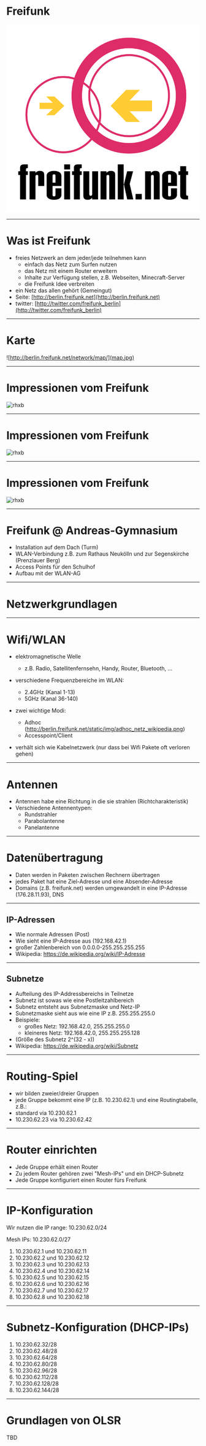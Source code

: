 # Freifunk

![freifunk](logo.png)

---

# Was ist Freifunk

* freies Netzwerk an dem jeder/jede teilnehmen kann
    * einfach das Netz zum Surfen nutzen
    * das Netz mit einem Router erweitern
    * Inhalte zur Verfügung stellen, z.B. Webseiten, Minecraft-Server
    * die Freifunk Idee verbreiten
* ein Netz das allen gehört (Gemeingut)
* Seite: [http://berlin.freifunk.net](http://berlin.freifunk.net)
* twitter: [http://twitter.com/freifunk_berlin](http://twitter.com/freifunk_berlin)

---

# Karte

![http://berlin.freifunk.net/network/map/](map.jpg)

---

# Impressionen vom Freifunk

![rhxb](http://simple.1just.de/files/gimgs/27_just-8108.jpg)

---

# Impressionen vom Freifunk

![rhxb](http://simple.1just.de/files/gimgs/27_just-7768.jpg)

---

# Impressionen vom Freifunk

![rhxb](http://simple.1just.de/files/gimgs/27_just-7985.jpg)

---

# Freifunk @ Andreas-Gymnasium

* Installation auf dem Dach (Turm)
* WLAN-Verbindung z.B. zum Rathaus Neukölln und zur Segenskirche (Prenzlauer Berg)
* Access Points für den Schulhof
* Aufbau mit der WLAN-AG

---

# Netzwerkgrundlagen

---

# Wifi/WLAN

* elektromagnetische Welle
    * z.B. Radio, Satellitenfernsehn, Handy, Router, Bluetooth, ...
* verschiedene Frequenzbereiche im WLAN:
    * 2.4GHz (Kanal 1-13)
    * 5GHz (Kanal 36-140)

* zwei wichtige Modi:
    * Adhoc (http://berlin.freifunk.net/static/img/adhoc_netz_wikipedia.png)
    * Accesspoint/Client

* verhält sich wie Kabelnetzwerk (nur dass bei Wifi Pakete oft verloren gehen)

---

# Antennen

* Antennen habe eine Richtung in die sie strahlen (Richtcharakteristik)
* Verschiedene Antennentypen:
    * Rundstrahler
    * Parabolantenne
    * Panelantenne

---

# Datenübertragung

* Daten werden in Paketen zwischen Rechnern übertragen
* jedes Paket hat eine Ziel-Adresse und eine Absender-Adresse
* Domains (z.B. freifunk.net) werden umgewandelt in eine IP-Adresse (176.28.11.93), DNS

---

## IP-Adressen

* Wie normale Adressen (Post)
* Wie sieht eine IP-Adresse aus (192.168.42.1)
* großer Zahlenbereich von 0.0.0.0-255.255.255.255
* Wikipedia: https://de.wikipedia.org/wiki/IP-Adresse

---

## Subnetze

* Aufteilung des IP-Addressbereichs in Teilnetze
* Subnetz ist sowas wie eine Postleitzahlbereich
* Subnetz entsteht aus Subnetzmaske und Netz-IP
* Subnetzmaske sieht aus wie eine IP z.B. 255.255.255.0
* Beispiele:
    * großes Netz: 192.168.42.0, 255.255.255.0
    * kleineres Netz: 192.168.42.0, 255.255.255.128
* (Größe des Subnetz 2^(32 - x))
* Wikipedia: https://de.wikipedia.org/wiki/Subnetz

---

# Routing-Spiel

* wir bilden zweier/dreier Gruppen
* jede Gruppe bekommt eine IP (z.B. 10.230.62.1) und eine Routingtabelle, z.B.:
* standard via 10.230.62.1
* 10.230.62.23 via 10.230.62.42

---

# Router einrichten

* Jede Gruppe erhält einen Router
* Zu jedem Router gehören zwei "Mesh-IPs" und ein DHCP-Subnetz
* Jede Gruppe konfiguriert einen Router fürs Freifunk

---

# IP-Konfiguration

Wir nutzen die IP range: 10.230.62.0/24

Mesh IPs: 10.230.62.0/27

1. 10.230.62.1 und 10.230.62.11
2. 10.230.62.2 und 10.230.62.12
3. 10.230.62.3 und 10.230.62.13
4. 10.230.62.4 und 10.230.62.14
5. 10.230.62.5 und 10.230.62.15
6. 10.230.62.6 und 10.230.62.16
7. 10.230.62.7 und 10.230.62.17
8. 10.230.62.8 und 10.230.62.18

---

# Subnetz-Konfiguration (DHCP-IPs)

1. 10.230.62.32/28
2. 10.230.62.48/28
3. 10.230.62.64/28
4. 10.230.62.80/28
5. 10.230.62.96/28
6. 10.230.62.112/28
7. 10.230.62.128/28
8. 10.230.62.144/28

---

# Grundlagen von OLSR

TBD
